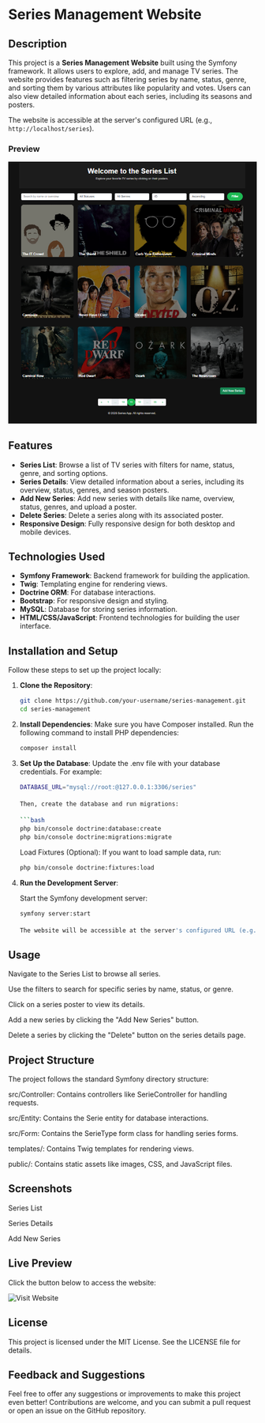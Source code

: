 # Series Management Website

## Description

This project is a **Series Management Website** built using the Symfony framework. It allows users to explore, add, and manage TV series. The website provides features such as filtering series by name, status, genre, and sorting them by various attributes like popularity and votes. Users can also view detailed information about each series, including its seasons and posters.

The website is accessible at the server's configured URL (e.g., `http://localhost/series`).

### Preview

![Website Preview](public/images/preview.png)

## Features

- **Series List**: Browse a list of TV series with filters for name, status, genre, and sorting options.
- **Series Details**: View detailed information about a series, including its overview, status, genres, and season posters.
- **Add New Series**: Add new series with details like name, overview, status, genres, and upload a poster.
- **Delete Series**: Delete a series along with its associated poster.
- **Responsive Design**: Fully responsive design for both desktop and mobile devices.

## Technologies Used

- **Symfony Framework**: Backend framework for building the application.
- **Twig**: Templating engine for rendering views.
- **Doctrine ORM**: For database interactions.
- **Bootstrap**: For responsive design and styling.
- **MySQL**: Database for storing series information.
- **HTML/CSS/JavaScript**: Frontend technologies for building the user interface.

## Installation and Setup

Follow these steps to set up the project locally:

1. **Clone the Repository**:
   ```bash
   git clone https://github.com/your-username/series-management.git
   cd series-management

2. **Install Dependencies**:
    Make sure you have Composer installed. Run the following command to install PHP dependencies:

    ```bash
    composer install

3. **Set Up the Database**:
    Update the .env file with your database credentials. For example:
   
    ```bash
    DATABASE_URL="mysql://root:@127.0.0.1:3306/series"
    
    Then, create the database and run migrations:

    ```bash
    php bin/console doctrine:database:create
    php bin/console doctrine:migrations:migrate
    ````

    Load Fixtures (Optional): If you want to load sample data, run:

    ```bash
    php bin/console doctrine:fixtures:load


4. **Run the Development Server**:

    Start the Symfony development server:
    
    ```bash
    symfony server:start

    The website will be accessible at the server's configured URL (e.g., http://localhost/series).


## Usage

Navigate to the Series List to browse all series.

Use the filters to search for specific series by name, status, or genre.

Click on a series poster to view its details.

Add a new series by clicking the "Add New Series" button.

Delete a series by clicking the "Delete" button on the series details page.


## Project Structure


The project follows the standard Symfony directory structure:

src/Controller: Contains controllers like SerieController for handling requests.

src/Entity: Contains the Serie entity for database interactions.

src/Form: Contains the SerieType form class for handling series forms.

templates/: Contains Twig templates for rendering views.

public/: Contains static assets like images, CSS, and JavaScript files.


## Screenshots
Series List


Series Details


Add New Series

## Live Preview
Click the button below to access the website:

<img alt="Visit Website" src="https://img.shields.io/badge/Visit-Website-brightgreen">

## License
This project is licensed under the MIT License. See the LICENSE file for details.

## Feedback and Suggestions
Feel free to offer any suggestions or improvements to make this project even better! Contributions are welcome, and you can submit a pull request or open an issue on the GitHub repository.


